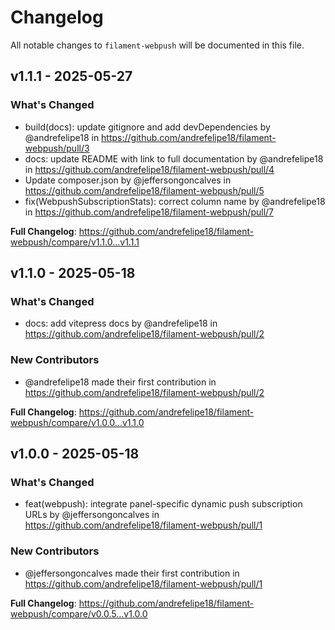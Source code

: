# Changelog

All notable changes to `filament-webpush` will be documented in this file.

## v1.1.1 - 2025-05-27

### What's Changed

* build(docs): update gitignore and add devDependencies  by @andrefelipe18 in https://github.com/andrefelipe18/filament-webpush/pull/3
* docs: update README with link to full documentation  by @andrefelipe18 in https://github.com/andrefelipe18/filament-webpush/pull/4
* Update composer.json by @jeffersongoncalves in https://github.com/andrefelipe18/filament-webpush/pull/5
* fix(WebpushSubscriptionStats): correct column name  by @andrefelipe18 in https://github.com/andrefelipe18/filament-webpush/pull/7

**Full Changelog**: https://github.com/andrefelipe18/filament-webpush/compare/v1.1.0...v1.1.1

## v1.1.0 - 2025-05-18

### What's Changed

* docs: add vitepress docs by @andrefelipe18 in https://github.com/andrefelipe18/filament-webpush/pull/2

### New Contributors

* @andrefelipe18 made their first contribution in https://github.com/andrefelipe18/filament-webpush/pull/2

**Full Changelog**: https://github.com/andrefelipe18/filament-webpush/compare/v1.0.0...v1.1.0

## v1.0.0 - 2025-05-18

### What's Changed

* feat(webpush): integrate panel-specific dynamic push subscription URLs by @jeffersongoncalves in https://github.com/andrefelipe18/filament-webpush/pull/1

### New Contributors

* @jeffersongoncalves made their first contribution in https://github.com/andrefelipe18/filament-webpush/pull/1

**Full Changelog**: https://github.com/andrefelipe18/filament-webpush/compare/v0.0.5...v1.0.0
